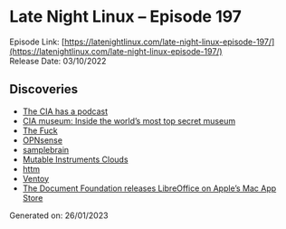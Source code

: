 # Late Night Linux – Episode 197
Episode Link: [https://latenightlinux.com/late-night-linux-episode-197/](https://latenightlinux.com/late-night-linux-episode-197/)  
Release Date: 03/10/2022
## Discoveries
* [The CIA has a podcast](https://thelangleyfiles.transistor.fm/subscribe)
* [CIA museum: Inside the world’s most top secret museum](https://www.bbc.co.uk/news/world-us-canada-63023876)
* [The Fuck](https://github.com/nvbn/thefuck/)
* [OPNsense](https://opnsense.org/)
* [samplebrain](https://gitlab.com/then-try-this/samplebrain)
* [Mutable Instruments Clouds](https://github.com/pichenettes/eurorack)
* [httm](https://github.com/kimono-koans/httm)
* [Ventoy](https://www.ventoy.net/en/index.html)
* [The Document Foundation releases LibreOffice on Apple’s Mac App Store](https://blog.documentfoundation.org/blog/2022/09/19/the-document-foundation-releases-libreoffice-on-apples-mac-app-store/)

Generated on: 26/01/2023